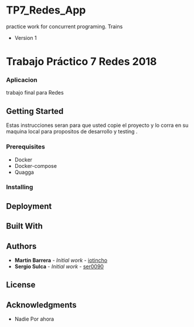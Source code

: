 # TP7_Redes_App
practice work for concurrent programing. Trains

* Version 1

# Trabajo Práctico 7 Redes 2018

###  Aplicacion  ###

trabajo final para Redes

## Getting Started

Estas instrucciones seran para que usted copie el proyecto y lo corra en su maquina local
para propositos de desarrollo y testing . 

### Prerequisites

* Docker 
* Docker-compose
* Quagga

### Installing



## Deployment

## Built With


## Authors

* **Martin Barrera** - *Initial work* - [iotincho](https://github.com/iotincho)
* **Sergio Sulca** - *Initial work* - [ser0090](https://github.com/ser0090)

## License


## Acknowledgments

* Nadie Por ahora 

